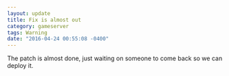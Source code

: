 ```yaml
---
layout: update
title: Fix is almost out
category: gameserver
tags: Warning
date: "2016-04-24 00:55:08 -0400"
---
```


The patch is almost done, just waiting on someone to come back so we can deploy it.
